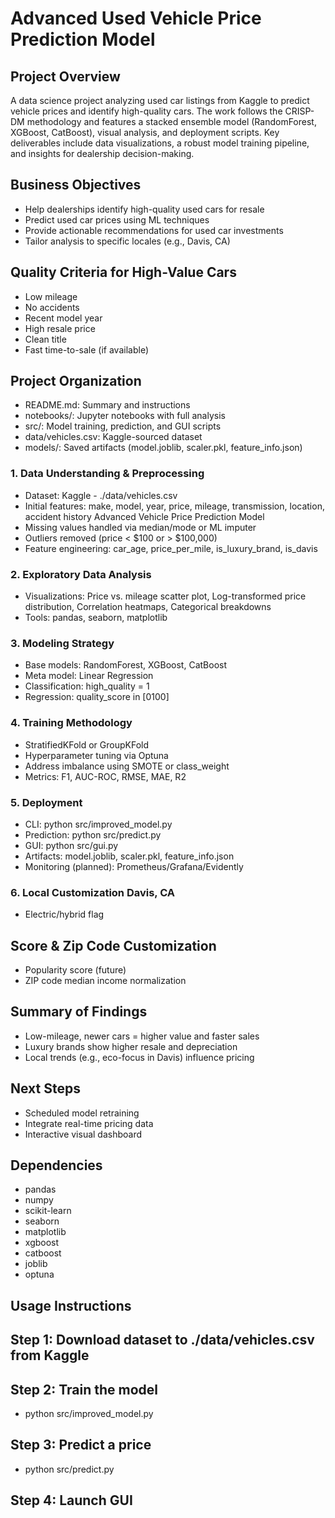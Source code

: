 # Advanced Used Vehicle Price Prediction Model

## Project Overview

A data science project analyzing used car listings from Kaggle to predict vehicle prices and identify
high-quality cars. The work follows the CRISP-DM methodology and features a stacked ensemble model
(RandomForest, XGBoost, CatBoost), visual analysis, and deployment scripts. Key deliverables include data
visualizations, a robust model training pipeline, and insights for dealership decision-making.

## Business Objectives

- Help dealerships identify high-quality used cars for resale
- Predict used car prices using ML techniques
- Provide actionable recommendations for used car investments
- Tailor analysis to specific locales (e.g., Davis, CA)


## Quality Criteria for High-Value Cars

- Low mileage
- No accidents
- Recent model year
- High resale price
- Clean title
- Fast time-to-sale (if available)
  
## Project Organization

- README.md: Summary and instructions
- notebooks/: Jupyter notebooks with full analysis
- src/: Model training, prediction, and GUI scripts
- data/vehicles.csv: Kaggle-sourced dataset
- models/: Saved artifacts (model.joblib, scaler.pkl, feature_info.json)

### 1. Data Understanding & Preprocessing

- Dataset: Kaggle - ./data/vehicles.csv
- Initial features: make, model, year, price, mileage, transmission, location, accident history
Advanced Vehicle Price Prediction Model
- Missing values handled via median/mode or ML imputer
- Outliers removed (price < $100 or > $100,000)
- Feature engineering: car_age, price_per_mile, is_luxury_brand, is_davis
  
### 2. Exploratory Data Analysis

- Visualizations: Price vs. mileage scatter plot, Log-transformed price distribution, Correlation heatmaps,
Categorical breakdowns
- Tools: pandas, seaborn, matplotlib

### 3. Modeling Strategy

- Base models: RandomForest, XGBoost, CatBoost
- Meta model: Linear Regression
- Classification: high_quality = 1
- Regression: quality_score in [0100]

### 4. Training Methodology

- StratifiedKFold or GroupKFold
- Hyperparameter tuning via Optuna
- Address imbalance using SMOTE or class_weight
- Metrics: F1, AUC-ROC, RMSE, MAE, R2

### 5. Deployment

- CLI: python src/improved_model.py
- Prediction: python src/predict.py
- GUI: python src/gui.py
- Artifacts: model.joblib, scaler.pkl, feature_info.json
- Monitoring (planned): Prometheus/Grafana/Evidently

### 6. Local Customization Davis, CA

- Electric/hybrid flag


## Score & Zip Code Customization

- Popularity score (future)
- ZIP code median income normalization
  
## Summary of Findings

- Low-mileage, newer cars = higher value and faster sales
- Luxury brands show higher resale and depreciation
- Local trends (e.g., eco-focus in Davis) influence pricing

## Next Steps

- Scheduled model retraining
- Integrate real-time pricing data
- Interactive visual dashboard

## Dependencies

- pandas
- numpy
- scikit-learn
- seaborn
- matplotlib
- xgboost
- catboost
- joblib
- optuna

## Usage Instructions

## Step 1: Download dataset to ./data/vehicles.csv from Kaggle
## Step 2: Train the model
- python src/improved_model.py
## Step 3: Predict a price
- python src/predict.py
## Step 4: Launch GUI
